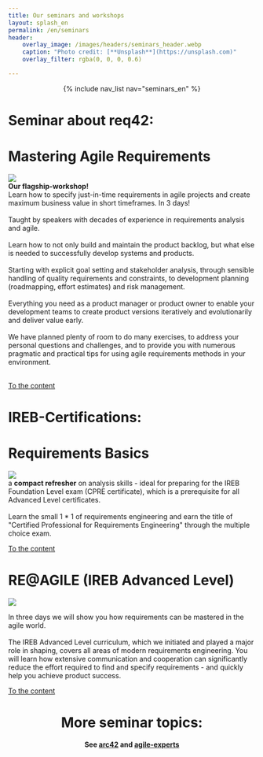 ```yaml
---
title: Our seminars and workshops
layout: splash_en
permalink: /en/seminars
header:
    overlay_image: /images/headers/seminars_header.webp
    caption: "Photo credit: [**Unsplash**](https://unsplash.com)"
    overlay_filter: rgba(0, 0, 0, 0.6)

---
```


<center>
{% include nav_list nav="seminars_en" %}
</center>

<div class="grid-container wide-container smaller" markdown="1">

<div class="box light_grey" markdown="1">

<h1 class="sem"> Seminar about req42: </h1>

# Mastering Agile Requirements

![](/images/seminars/masteringagile.png)<br>
**Our flagship-workshop!** <br> Learn how to specify just-in-time requirements in agile projects and create maximum business value in short timeframes. In 3 days!
<br><br>
Taught by speakers with decades of experience in requirements analysis and agile.
<br><br>
Learn how to not only build and maintain the product backlog, but what else is needed to successfully develop systems and products.
<br><br>
Starting with explicit goal setting and stakeholder analysis, through sensible handling of quality requirements and constraints, to development planning (roadmapping, effort estimates) and risk management.
<br><br>
Everything you need as a product manager or product owner to enable your development teams to create product versions iteratively and evolutionarily and deliver value early.
<br><br>
We have planned plenty of room to do many exercises, to address your personal questions and challenges, and to provide you with numerous pragmatic and practical tips for using agile requirements methods in your environment.
<br><br>

<a href="/en/masteringagile" class="btn btn--info">To the content</a>

</div>

<div class="box light_grey" markdown="1">

<h1 class="sem"> IREB-Certifications: </h1>

# Requirements Basics
![](/images/seminars/req.png)<br>
a **compact refresher** on analysis skills - ideal for preparing for the IREB Foundation Level exam (CPRE certificate), which is a prerequisite for all Advanced Level certificates.
<br> <br>
Learn the small 1 * 1 of requirements engineering and earn the title of "Certified Professional for Requirements Engineering" through the multiple choice exam.

<a href="/en/requirements-basics" class="btn btn--info">To the content</a>

<h1 class="no-break"> RE@AGILE (IREB Advanced Level) </h1>

![](/images/seminars/reagile.png)<br>

In three days we will show you how requirements can be mastered in the agile world.
<br><br>
The IREB Advanced Level curriculum, which we initiated and played a major role in shaping, covers all areas of modern requirements engineering. You will learn how extensive communication and cooperation can significantly reduce the effort required to find and specify requirements - and quickly help you achieve product success.

<a href="/en/reagile" class="btn btn--info">To the content</a>

</div>

</div>

<div class="splash_text" style="text-align: center" markdown="1">

<h1 class="sem"> More seminar topics: </h1>

**See [arc42](https://www.arc42.org/) and [agile-experts](https://agile-experts.ch/)**

</div>

